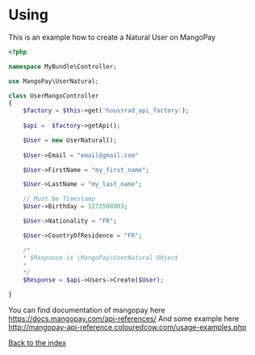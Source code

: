 # Using

This is an example how to create a Natural User on MangoPay

``` php
<?php

namespace MyBundle\Controller;

use MangoPay\UserNatural;

class UserMangoController
{
    $factory = $this->get('houssrad_api_factory');
    
    $api =  $factory->getApi();

    $User = new UserNatural();
            
    $User->Email = "email@gmail.com"

    $User->FirstName = "my_first_name";

    $User->LastName = "my_last_name";

    // Must be Timestamp 
    $User->Birthday = 1272508903; 

    $User->Nationality = "FR";

    $User->CountryOfResidence = "FR";

    /*
    * $Response is \MangoPay\UserNatural Object 
    * 
    */
    $Response = $api->Users->Create($User);

} 
```

You can find documentation of mangopay here https://docs.mangopay.com/api-references/
And some example here http://mangopay-api-reference.colouredcow.com/usage-examples.php

[Back to the index](../../README.md)
